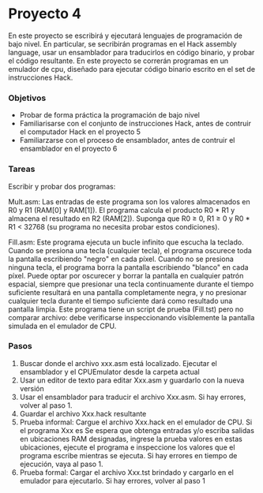# Proyecto 4
En este proyecto se escribirá y ejecutará lenguajes de programación de bajo nivel. En particular, se secribirán programas en el Hack assembly language, usar un ensamblador para traducirlos en código binario, y probar el código resultante. En este proyecto se correrán programas en un emulador de cpu, diseñado para ejecutar código binario escrito en el set de instrucciones Hack.

<h3>Objetivos</h3>

<ul>
  <li>Probar de forma práctica la programación de bajo nivel</li>
  <li>Familiarisarse con el conjunto de instrucciones Hack, antes de contruir el computador Hack en el proyecto 5 </li>
  <li>Familiarzarse con el proceso de ensamblador, antes de contruir el ensamblador en el proyecto 6</li>
</ul>

<h3>Tareas</h3>
<P>Escribir y probar dos programas:</P>
<p>Mult.asm: Las entradas de este programa son los valores almacenados en R0
y R1 (RAM[0] y RAM[1]). El programa calcula el producto R0 * R1 y almacena el resultado en
R2 (RAM[2]). Suponga que R0 ≥ 0, R1 ≥ 0 y R0 * R1 < 32768 (su programa no necesita probar estos
condiciones).</p>
<p>Fill.asm: Este programa ejecuta un bucle infinito que escucha la
teclado. Cuando se presiona una tecla (cualquier tecla), el programa oscurece toda la pantalla escribiendo
"negro" en cada píxel. Cuando no se presiona ninguna tecla, el programa borra la pantalla escribiendo "blanco" en
cada píxel. Puede optar por oscurecer y borrar la pantalla en cualquier patrón espacial, siempre que
presionar una tecla continuamente durante el tiempo suficiente resultará en una pantalla completamente negra, y no presionar
cualquier tecla durante el tiempo suficiente dará como resultado una pantalla limpia. Este programa tiene un script de prueba (Fill.tst) pero no
comparar archivo: debe verificarse inspeccionando visiblemente la pantalla simulada en el emulador de CPU.</p>

<h3>Pasos</h3>
<ol>
  <li>Buscar donde el archivo xxx.asm está localizado. Ejecutar el ensamblador y el CPUEmulator desde la carpeta actual</li>
  <li>Usar un editor de texto para editar Xxx.asm y guardarlo con la nueva versión</li>
  <li>Usar el ensamblador para traducir el archivo Xxx.asm. Si hay errores, volver al paso 1.</li>
  <li>Guardar el archivo Xxx.hack resultante</li>
  <li>Prueba informal: Cargue el archivo Xxx.hack en el emulador de CPU. Si el programa Xxx es
Se espera que obtenga entradas y/o escriba salidas en ubicaciones RAM designadas, ingrese la prueba
valores en estas ubicaciones, ejecute el programa e inspeccione los valores que el programa escribe
mientras se ejecuta. Si hay errores en tiempo de ejecución, vaya al paso 1. </li>
  <li>Prueba formal: Cargar el archivo Xxx.tst brindado y cargarlo en el emulador para ejecutarlo. Si hay errores, volver al paso 1</li>
</ol>
